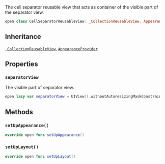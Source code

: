
The cell separator reusable view that acts as container of the visible part of the separator view.

``` swift
open class CellSeparatorReusableView: _CollectionReusableView, AppearanceProvider 
```

## Inheritance

[`_CollectionReusableView`](../_CollectionReusableView), [`AppearanceProvider`](../../Utils/AppearanceProvider)

## Properties

### `separatorView`

The visible part of separator view.

``` swift
open lazy var separatorView = UIView().withoutAutoresizingMaskConstraints
```

## Methods

### `setUpAppearance()`

``` swift
override open func setUpAppearance() 
```

### `setUpLayout()`

``` swift
override open func setUpLayout() 
```
